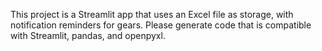 <!-- Use this file to provide workspace-specific custom instructions to Copilot. For more details, visit https://code.visualstudio.com/docs/copilot/copilot-customization#_use-a-githubcopilotinstructionsmd-file -->

This project is a Streamlit app that uses an Excel file as storage, with notification reminders for gears. Please generate code that is compatible with Streamlit, pandas, and openpyxl.
